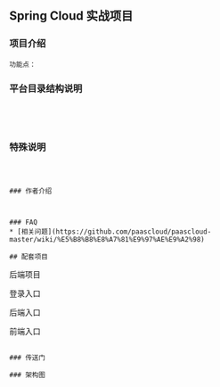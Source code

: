 ## Spring Cloud 实战项目

### 项目介绍
```
功能点：

```
### 平台目录结构说明


```




```


### 特殊说明


```



### 作者介绍

```

```


### FAQ
* [相关问题](https://github.com/paascloud/paascloud-master/wiki/%E5%B8%B8%E8%A7%81%E9%97%AE%E9%A2%98)

## 配套项目

```
后端项目
    
登录入口
    
后端入口
    
前端入口
    
```

### 传送门

### 架构图








